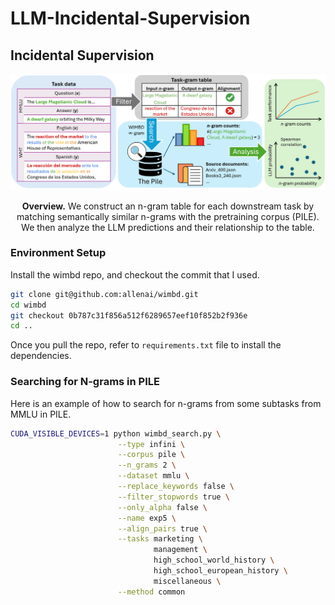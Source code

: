 # LLM-Incidental-Supervision
## Incidental Supervision

![Overview](assets/overview.png)

<p align="center">
<b>Overview.</b> We construct an n-gram table for each downstream task by matching semantically similar n-grams with the pretraining corpus (PILE). We then analyze the LLM predictions and their relationship to the table.
</p>

### Environment Setup

Install the wimbd repo, and checkout the commit that I used.
```bash
git clone git@github.com:allenai/wimbd.git
cd wimbd
git checkout 0b787c31f856a512f6289657eef10f852b2f936e
cd ..
```

Once you pull the repo, refer to `requirements.txt` file to install the dependencies.

### Searching for N-grams in PILE

Here is an example of how to search for n-grams from some subtasks from MMLU in PILE.

```bash
CUDA_VISIBLE_DEVICES=1 python wimbd_search.py \
                        --type infini \
                        --corpus pile \
                        --n_grams 2 \
                        --dataset mmlu \
                        --replace_keywords false \
                        --filter_stopwords true \
                        --only_alpha false \
                        --name exp5 \
                        --align_pairs true \
                        --tasks marketing \
                                management \
                                high_school_world_history \
                                high_school_european_history \
                                miscellaneous \
                        --method common
```